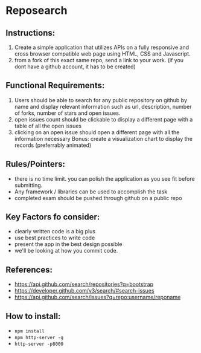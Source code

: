 # Reposearch

## Instructions:
1. Create a simple application that utilizes APIs on a fully responsive and cross browser compatible web page using HTML, CSS and Javascript.
2. from a fork of this exact same repo, send a link to your work. (if you dont have a github account, it has to be created)

## Functional Requirements:
1. Users should be able to search for any public repository on github by name and display relevant information such as url, description, number of forks, number of stars and open issues.
2. open issues count should be clickable to display a different page with a table of all the open issues
3. clicking on an open issue should open a different page with all the information necessary
Bonus: create a visualization chart to display the records (preferrably animated)

## Rules/Pointers:
- there is no time limit. you can polish the application as you see fit before submitting.
- Any framework / libraries can be used to accomplish the task
- completed exam should be pushed through github on a public repo

## Key Factors fo consider:
- clearly written code is a big plus
- use best practices to write code
- present the app in the best design possible
- we'll be looking at how you commit code.

## References:
- https://api.github.com/search/repositories?q=bootstrap
- https://developer.github.com/v3/search/#search-issues
- https://api.github.com/search/issues?q=repo:username/reponame

## How to install:
- `npm install`
- `npm http-server -g`
- `http-server -p8000`
